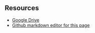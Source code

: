 ## Resources
- [Google Drive](https://drive.google.com/drive/u/0/folders/0ANOdHyxe8_6lUk9PVA)
- [Github markdown editor for this page](https://github.com/bsubbaraman/ABSR/edit/gh-pages/README.md)
